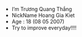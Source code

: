 - I’m Trương Quang Thắng
- NickName Hoang Gia Kiet
- Age : 18 (08 05 2007)
- Try to improve everyday!!!!
